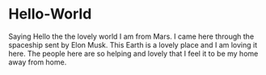 # Hello-World
Saying Hello the the lovely world
I am from Mars.
I came here through the spaceship sent by Elon Musk.
This Earth is a lovely place and I am loving it here.
The people here are so helping and lovely that I feel it to be my home away from home.
